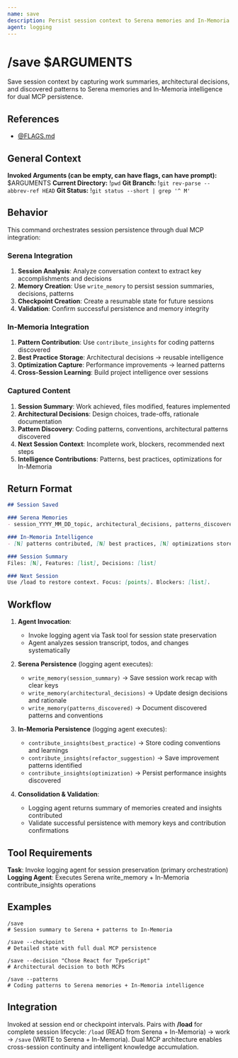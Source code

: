 ```yaml
---
name: save
description: Persist session context to Serena memories and In-Memoria intelligence for cross-session continuity
agent: logging
---
```


# /save $ARGUMENTS

Save session context by capturing work summaries, architectural decisions, and discovered patterns to Serena memories and In-Memoria intelligence for dual MCP persistence.

## References
- [@FLAGS.md](../FLAGS.md)

## General Context
**Invoked Arguments (can be empty, can have flags, can have prompt):** $ARGUMENTS
**Current Directory:** !`pwd`
**Git Branch:** !`git rev-parse --abbrev-ref HEAD`
**Git Status:**
!`git status --short | grep '^ M'`

## Behavior

This command orchestrates session persistence through dual MCP integration:

### Serena Integration
1. **Session Analysis**: Analyze conversation context to extract key accomplishments and decisions
2. **Memory Creation**: Use `write_memory` to persist session summaries, decisions, patterns
3. **Checkpoint Creation**: Create a resumable state for future sessions
4. **Validation**: Confirm successful persistence and memory integrity

### In-Memoria Integration
1. **Pattern Contribution**: Use `contribute_insights` for coding patterns discovered
2. **Best Practice Storage**: Architectural decisions → reusable intelligence
3. **Optimization Capture**: Performance improvements → learned patterns
4. **Cross-Session Learning**: Build project intelligence over sessions

### Captured Content
1. **Session Summary**: Work achieved, files modified, features implemented
2. **Architectural Decisions**: Design choices, trade-offs, rationale documentation
3. **Pattern Discovery**: Coding patterns, conventions, architectural patterns discovered
4. **Next Session Context**: Incomplete work, blockers, recommended next steps
5. **Intelligence Contributions**: Patterns, best practices, optimizations for In-Memoria
## Return Format

```markdown
## Session Saved

### Serena Memories
- session_YYYY_MM_DD_topic, architectural_decisions, patterns_discovered

### In-Memoria Intelligence
- [N] patterns contributed, [N] best practices, [N] optimizations stored

### Session Summary
Files: [N], Features: [list], Decisions: [list]

### Next Session
Use /load to restore context. Focus: [points]. Blockers: [list].
```
## Workflow
1. **Agent Invocation**:
   - Invoke logging agent via Task tool for session state preservation
   - Agent analyzes session transcript, todos, and changes systematically

2. **Serena Persistence** (logging agent executes):
   - `write_memory(session_summary)` → Save session work recap with clear keys
   - `write_memory(architectural_decisions)` → Update design decisions and rationale
   - `write_memory(patterns_discovered)` → Document discovered patterns and conventions

3. **In-Memoria Persistence** (logging agent executes):
   - `contribute_insights(best_practice)` → Store coding conventions and learnings
   - `contribute_insights(refactor_suggestion)` → Save improvement patterns identified
   - `contribute_insights(optimization)` → Persist performance insights discovered

4. **Consolidation & Validation**:
   - Logging agent returns summary of memories created and insights contributed
   - Validate successful persistence with memory keys and contribution confirmations

## Tool Requirements

**Task**: Invoke logging agent for session preservation (primary orchestration)
**Logging Agent**: Executes Serena write_memory + In-Memoria contribute_insights operations

## Examples

```
/save
# Session summary to Serena + patterns to In-Memoria

/save --checkpoint
# Detailed state with full dual MCP persistence

/save --decision "Chose React for TypeScript"
# Architectural decision to both MCPs

/save --patterns
# Coding patterns to Serena memories + In-Memoria intelligence
```

## Integration

Invoked at session end or checkpoint intervals. Pairs with **/load** for complete session lifecycle: `/load` (READ from Serena + In-Memoria) → work → `/save` (WRITE to Serena + In-Memoria). Dual MCP architecture enables cross-session continuity and intelligent knowledge accumulation.
